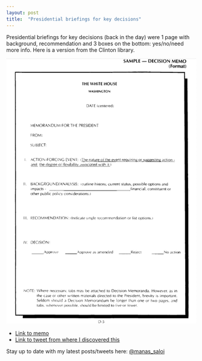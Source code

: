 ```yaml
---
layout: post
title:  "Presidential briefings for key decisions"
---
```


Presidential briefings for key decisions (back in the day) were 1 page with background, recommendation and 3 boxes on the bottom: yes/no/need more info. Here is a version from the Clinton library.

![Presidential briefings memo](/assets/img/presidential.png)

- [Link to memo](https://clinton.presidentiallibraries.us/items/show/42002)
- [Link to tweet from where I discovered this](https://mobile.twitter.com/i/status/1227781864078725122)

Stay up to date with my latest posts/tweets here: [@manas_saloi](http://twitter.com/manas_saloi)
